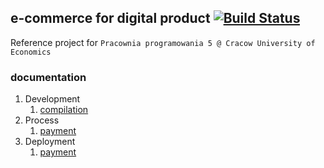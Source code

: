 ## e-commerce for digital product [![Build Status](https://travis-ci.org/jkanclerz/digital-commerce.svg?branch=master)](https://travis-ci.org/jkanclerz/digital-commerce)

Reference project for ``Pracownia programowania 5 @ Cracow University of Economics``

### documentation

1. Development
    1. [compilation](docs/10-compilation.md)
2. Process
    1. [payment](docs/40-payment.md) 
3. Deployment
    1. [payment](docs/60-deployment.md) 
